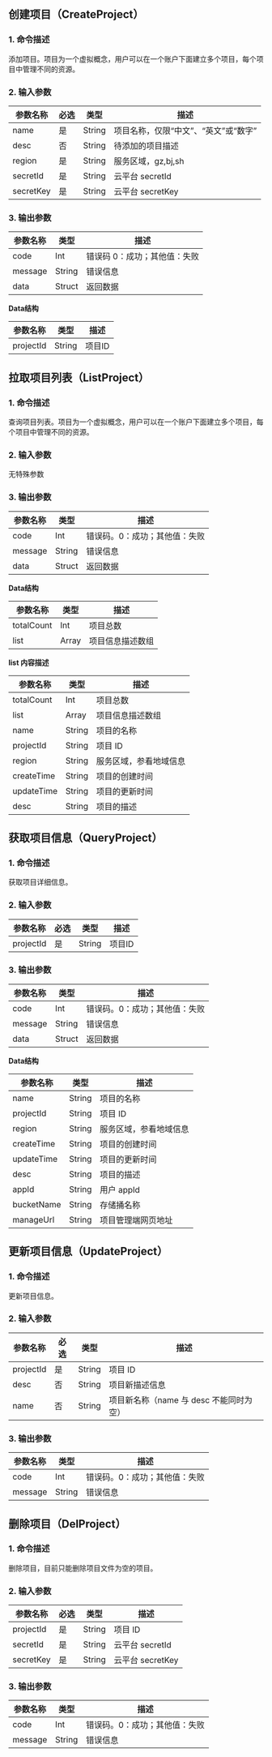 ## 创建项目（CreateProject）
### 1. 命令描述
添加项目。项目为一个虚拟概念，用户可以在一个账户下面建立多个项目，每个项目中管理不同的资源。
### 2. 输入参数
参数名称  | 必选|类型|描述
------------- | -------------| -------------| -------------
name|	是|	String|	项目名称，仅限“中文”、“英文”或“数字” 
desc|	否|	String|	待添加的项目描述
region|	是|	String|	服务区域，gz,bj,sh
secretId|	是|	String|	云平台 secretId
secretKey|	是|	String|	云平台 secretKey

###  3. 输出参数
参数名称  | 类型|描述
------------- | -------------| -------------
code|	Int|	错误码 0：成功；其他值：失败
message|String|	错误信息
data|	Struct|	返回数据

**Data结构**

参数名称  | 类型|描述
------------- | -------------| -------------
projectId|	String|	项目ID

## 拉取项目列表（ListProject）
### 1. 命令描述
查询项目列表。项目为一个虚拟概念，用户可以在一个账户下面建立多个项目，每个项目中管理不同的资源。
### 2. 输入参数
无特殊参数
### 3. 输出参数
参数名称  | 类型|描述
------------- | -------------| -------------
code|	Int|	错误码。0：成功；其他值：失败
message|	String|	错误信息
data|	Struct|	返回数据
**Data结构**

参数名称  | 类型|描述
------------- | -------------| -------------
totalCount|	Int|	项目总数
list|	Array|	项目信息描述数组
**list 内容描述**

参数名称  | 类型|描述
------------- | -------------| -------------
totalCount|	Int|	项目总数
list|	Array|	项目信息描述数组
name|	String|	项目的名称
projectId|	String|	项目 ID
region|	String|	服务区域，参看地域信息
createTime|	String|	项目的创建时间
updateTime|	String|	项目的更新时间
desc|	String|	项目的描述


## 获取项目信息（QueryProject）
### 1. 命令描述
获取项目详细信息。
### 2. 输入参数
参数名称  | 必选|类型|描述
------------- | -------------| -------------| -------------
projectId|	是|	String|	项目ID

### 3. 输出参数
参数名称  | 类型|描述
------------- | -------------| -------------
code|	Int|	错误码。0：成功；其他值：失败
message|	String|	错误信息
data|	Struct|	返回数据
**Data结构**

参数名称  | 类型|描述
------------- | -------------| -------------
name|	String|	项目的名称
projectId|	String|	项目 ID
region|	String|	服务区域，参看地域信息
createTime|	String|	项目的创建时间
updateTime|	String|	项目的更新时间
desc|	String|	项目的描述
appId|	String|	用户 appId
bucketName|	String|	存储捅名称
manageUrl|	String|	项目管理端网页地址

## 更新项目信息（UpdateProject）
### 1. 命令描述
更新项目信息。
### 2. 输入参数
参数名称  | 必选|类型|描述
------------- | -------------| -------------| -------------
projectId|	是|	String|	项目 ID
desc|	否|	String|	项目新描述信息
name|	否|	String|	项目新名称（name 与 desc 不能同时为空）
### 3. 输出参数 ####
参数名称  | 类型|描述
------------- | -------------| -------------
code|Int|错误码。0：成功；其他值：失败
message|String|	错误信息

## 删除项目（DelProject）
### 1. 命令描述
删除项目，目前只能删除项目文件为空的项目。
### 2. 输入参数
参数名称  | 必选|类型|描述
------------- | -------------| -------------| -------------
projectId|	是|	String | 项目 ID
secretId|	是|	String | 云平台 secretId
secretKey|	是|	String | 云平台 secretKey
### 3. 输出参数
参数名称  | 类型|描述
------------- | -------------| -------------
code|Int|错误码。0：成功；其他值：失败
message|String|	错误信息 

